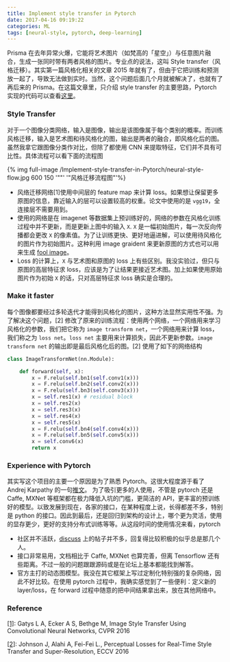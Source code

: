 ```yaml
---
title: Implement style transfer in Pytorch
date: 2017-04-16 09:19:22
categories: ML
tags: [neural-style, pytorch, deep-learning]
---
```


Prisma 在去年异常火爆，它能将艺术图片（如梵高的「星空」）与任意图片融合，生成一张同时带有两者风格的图片。专业点的说法，这叫 Style transfer（风格迁移）。其实第一篇风格化相关的文章 2015 年就有了，但由于它把训练和预测放一起了，导致无法做到实时。当然，这个问题后面几个月就被解决了，也就有了再后来的 Prisma。在这篇文章里，只介绍 style transfer 的主要思路，Pytorch 实现的代码可以查看[这里](https://github.com/ctliu3/neural-style)。

<!--more-->

### Style Transfer
对于一个图像分类网络，输入是图像，输出是该图像属于每个类别的概率。而训练风格迁移，输入是艺术图和待风格化的图，输出是两者的融合，即风格化后的图。虽然我拿它跟图像分类作对比，但除了都使用 CNN 来提取特征，它们并不具有可比性。具体流程可以看下面的流程图


{% img full-image /Implement-style-transfer-in-Pytorch/neural-style-flow.jpg 600 150 '""' '"风格迁移流程图"'%}

* 风络迁移网络[1]使用中间层的 feature map 来计算 loss。如果想让保留更多原图的信息，靠近输入的层可以设置较高的权重。论文中使用的是 `vgg19`，全连接层不需要用到。
* 使用的网络是在 imagenet 等数据集上预训练好的，网络的参数在风格化训练过程中并不更新，而是更新上图中的输入 `X`. `X` 是一幅初始图片，每一次反向传播都会更改 `X` 的像素值。为了让训练更快、更好地逼进解，可以使用待风格化的图片作为初始图片。这种利用 image graident 来更新原图的方式也可以用来生成 [fool image](http://karpathy.github.io/2015/03/30/breaking-convnets/)。
* Loss 的计算上，`X` 与艺术图和原图的 loss 上有些区别。我没实验过，但只与原图的高层特征求 loss，应该是为了让结果更接近艺术图。加上如果使用原始图片作为初始 `X` 的话，只对高层特征求 loss 确实是合理的。 

### Make it faster
每个图像都要经过多轮迭代才能得到风格化的图片，这种方法显然实用性不强。为了解决这个问题，[2] 修改了原来的训练流程：使用两个网络，一个网络用来学习风格化的参数，我们把它称为 `image transform net`，一个网络用来计算 loss，我们称之为 `loss net`。`loss net` 主要用来计算损失，因此不更新参数。`image transform net` 的输出即是最后风格化后的图。[2] 使用了如下的网络结构

``` python
class ImageTransformNet(nn.Module):

    def forward(self, x):
        x = F.relu(self.bn1(self.conv1(x)))
        x = F.relu(self.bn2(self.conv2(x)))
        x = F.relu(self.bn3(self.conv3(x)))
        x = self.res1(x) # residual block
        x = self.res2(x)
        x = self.res3(x)
        x = self.res4(x)
        x = self.res5(x)
        x = F.relu(self.bn4(self.conv4(x)))
        x = F.relu(self.bn5(self.conv5(x)))
        x = self.conv6(x)
        return x
```

### Experience with Pytorch
其实写这个项目的主要一个原因是为了熟悉 Pytorch。这很大程度源于看了 Andrej Karpathy 的一句[推文](https://twitter.com/PyTorch/status/829539819709624321/photo/1)。
为了吸引更多的人使用，不管是 pytorch 还是 Caffe, MXNet 等框架都在极力降低入坑的门槛，更简洁的 API，更丰富的预训练好的模型。以致发展到现在，各家的接口，在某种程度上说，长得都差不多，特别是 python 的接口。因此到最后，还是回归到架构的设计上，哪个更为灵活，使用的显存更少，更好的支持分布式训练等等。从这段时间的使用情况来看，pytorch

* 社区并不活跃，[discuss](https://discuss.pytorch.org/) 上的帖子并不多，回复得比较积极的似乎总是那几个人。
* 接口非常易用，文档相比于 Caffe, MXNet 也算完善，但离 Tensorflow 还有些距离。不过一般的问题跟跟源码或是在论坛上基本都能找到解答。
* 官方主打的动态图模型。我没在其它框架上写过定制化特别强的复杂网络，因此不好比较。在使用 pytorch 过程中，我确实感觉到了一些便利：定义新的 layer/loss，在 forward 过程中随意的把中间结果拿出来，放在其他网络中。

### Reference
[[1]](http://www.cv-foundation.org/openaccess/content_cvpr_2016/papers/Gatys_Image_Style_Transfer_CVPR_2016_paper.pdf): Gatys L A, Ecker A S, Bethge M, Image Style Transfer Using Convolutional Neural Networks, CVPR 2016

[[2]](https://arxiv.org/abs/1603.08155): Johnson J, Alahi A, Fei-Fei L., Perceptual Losses for Real-Time Style Transfer and Super-Resolution, ECCV 2016
